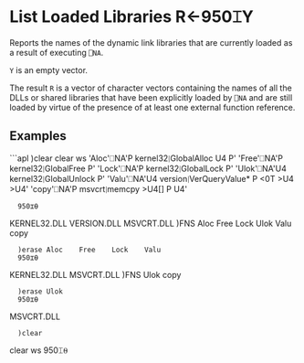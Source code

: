 
<!-- Hidden search keywords -->
<div style="display: none;">
  950⌶
</div>






<h1 class="heading"><span class="name">List Loaded Libraries</span> <span class="command">R←950⌶Y</span></h1>



Reports the names of the dynamic link libraries that are currently loaded as a result of executing `⎕NA`.


`Y` is an empty vector.


The result `R` is a vector of character vectors containing  the names of all the DLLs or shared libraries that have been explicitly loaded by `⎕NA` and are still loaded by virtue of the presence of at least one external function reference.


<h2 class="example">Examples</h2>
```apl
      )clear
clear ws
      'Aloc'⎕NA'P kernel32∣GlobalAlloc U4 P'
      'Free'⎕NA'P kernel32∣GlobalFree P'
      'Lock'⎕NA'P kernel32∣GlobalLock P'
      'Ulok'⎕NA'U4 kernel32∣GlobalUnlock P'
      'Valu'⎕NA'U4 version∣VerQueryValue* P <0T >U4 >U4'
      'copy'⎕NA'P msvcrt∣memcpy >U4[] P U4'
 
      950⌶⍬
 KERNEL32.DLL  VERSION.DLL  MSVCRT.DLL 
      )FNS
Aloc    Free    Lock    Ulok    Valu    copy

      )erase Aloc    Free    Lock    Valu 
      950⌶⍬
 KERNEL32.DLL  MSVCRT.DLL 
      )FNS
Ulok    copy

      )erase Ulok
      950⌶⍬
 MSVCRT.DLL 

      )clear
clear ws
      950⌶⍬


```


